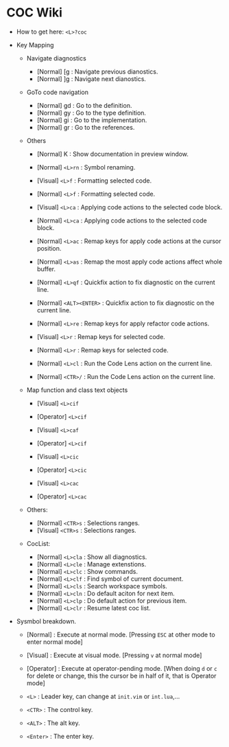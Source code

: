 # COC Wiki
- How to get here: `<L>?coc`

- Key Mapping
    - Navigate diagnostics
        + [Normal] [g : Navigate previous dianostics.
        + [Normal] ]g : Navigate next dianostics.

    - GoTo code navigation
        + [Normal] gd : Go to the definition.
        + [Normal] gy : Go to the type definition.
        + [Normal] gi : Go to the implementation.
        + [Normal] gr : Go to the references.

    - Others
        + [Normal] K : Show documentation in preview window. 

        + [Normal] `<L>rn` : Symbol renaming.
        + [Visual] `<L>f` : Formatting selected code.
        + [Normal] `<L>f` : Formatting selected code.

        + [Visual] `<L>ca` : Applying code actions to the selected code block.
        + [Normal] `<L>ca` : Applying code actions to the selected code block.

        + [Normal] `<L>ac` : Remap keys for apply code actions at the cursor position.
        + [Normal] `<L>as` : Remap the most apply code actions affect whole buffer.
        + [Normal] `<L>qf` : Quickfix action to fix diagnostic on the current line.
        + [Normal] `<ALT><ENTER>` : Quickfix action to fix diagnostic on the current line. 

        + [Normal] `<L>re` : Remap keys for apply refactor code actions.
        + [Visual] `<L>r` : Remap keys for selected code.
        + [Normal] `<L>r` : Remap keys for selected code.

        + [Normal] `<L>cl` : Run the Code Lens action on the current line.
        + [Normal] `<CTR>/` : Run the Code Lens action on the current line.

    - Map function and class text objects
        + [Visual] `<L>cif`
        + [Operator] `<L>cif`

        + [Visual] `<L>caf`
        + [Operator] `<L>cif`

        + [Visual] `<L>cic`
        + [Operator] `<L>cic`

        + [Visual] `<L>cac`
        + [Operator] `<L>cac`

    - Others:
        + [Normal] `<CTR>s` : Selections ranges.
        + [Visual] `<CTR>s` : Selections ranges.

    - CocList: 
        + [Normal] `<L>cla` : Show all diagnostics.
        + [Normal] `<L>cle` : Manage extenstions.
        + [Normal] `<L>clc` : Show commands.
        + [Normal] `<L>clf` : Find symbol of current document.
        + [Normal] `<L>cls` : Search workspace symbols.
        + [Normal] `<L>cln` : Do default aciton for next item.
        + [Normal] `<L>clp` : Do default action for previous item.
        + [Normal] `<L>clr` : Resume latest coc list.

- Sysmbol breakdown.
    + [Normal] : Execute at normal mode. [Pressing `ESC` at other mode to enter normal mode]
    + [Visual] : Execute at visual mode. [Pressing `v` at normal mode]
    + [Operator] : Execute at operator-pending mode. [When doing `d` or `c` for delete or change, this the cursor be in half of it, that is Operator mode]

    + `<L>` : Leader key, can change at `init.vim` or `int.lua`,...
    + `<CTR>` : The control key.
    + `<ALT>` : The alt key.
    + `<Enter>` : The enter key.

